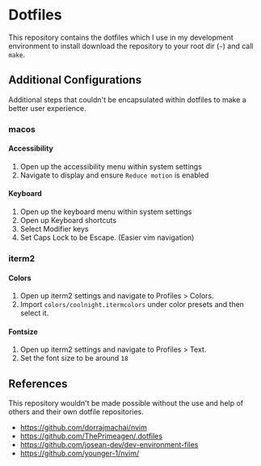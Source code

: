 # Dotfiles

This repository contains the dotfiles which I use in my development environment
to install download the repository to your root dir (`~`) and call `make`.

## Additional Configurations

Additional steps that couldn't be encapsulated within dotfiles to make a better
user experience.

### macos

#### Accessibility

1. Open up the accessibility menu within system settings
2. Navigate to display and ensure `Reduce motion` is enabled

#### Keyboard

1. Open up the keyboard menu within system settings
2. Open up Keyboard shortcuts
3. Select Modifier keys
4. Set Caps Lock to be Escape. (Easier vim navigation)

### iterm2

#### Colors

1. Open up iterm2 settings and navigate to Profiles > Colors.
2. Import `colors/coolnight.itermcolors` under color presets and then select it.

#### Fontsize

1. Open up iterm2 settings and navigate to Profiles > Text.
2. Set the font size to be around `18`

## References

This repository wouldn't be made possible without the use and help of others
and their own dotfile repositories.

- https://github.com/dorrajmachai/nvim
- https://github.com/ThePrimeagen/.dotfiles
- https://github.com/josean-dev/dev-environment-files
- https://github.com/younger-1/nvim/
